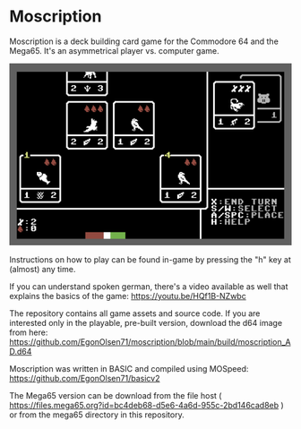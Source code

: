 # Moscription

Moscription is a deck building card game for the Commodore 64 and the Mega65. It's an asymmetrical player vs. computer game.

![screenshot.png](res%2Fscreenshot.png)

Instructions on how to play can be found in-game by pressing the "h" key at (almost) any time.

If you can understand spoken german, there's a video available as well that explains the basics of the game: https://youtu.be/HQf1B-NZwbc

The repository contains all game assets and source code. If you are interested only in the playable, pre-built version, download the d64 image from here: https://github.com/EgonOlsen71/moscription/blob/main/build/moscription_AD.d64

Moscription was written in BASIC and compiled using MOSpeed: https://github.com/EgonOlsen71/basicv2

The Mega65 version can be download from the file host ( https://files.mega65.org?id=bc4deb68-d5e6-4a6d-955c-2bd146cad8eb ) or from the mega65 directory in this repository.
